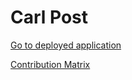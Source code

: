 # Carl Post

[Go to deployed application](https://carl-post.vercel.app)


[Contribution Matrix](contributionmatrix.md)
